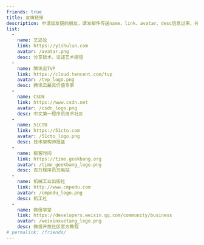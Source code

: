 ```yaml
---
friends: true
title: 友情链接
description: 申请加友链的朋友，请发邮件传送name、link、avatar、desc信息过来，并将我的博客在你的友链列表中加好。
list:
  -
    name: 艺述论
    link: https://yishulun.com
    avatar: /avatar.png
    desc: 分享技术，论述艺术感悟
  -
    name: 腾讯云TVP
    link: https://cloud.tencent.com/tvp
    avatar: /tvp_logo.png
    desc: 腾讯云最具价值专家
  -
    name: CSDN
    link: https://www.csdn.net
    avatar: /csdn_logo.png
    desc: 中文第一程序员技术社区
  -
    name: 51CTO
    link: https://51cto.com
    avatar: /51cto_logo.png
    desc: 技术架构师摇篮
  -
    name: 极客时间
    link: https://time.geekbang.org
    avatar: /time_geekbang_logo.png
    desc: 百万程序员充电站
  -
    name: 机械工业出版社
    link: http://www.cmpedu.com
    avatar: /cmpedu_logo.png
    desc: 机工社
  -
    name: 微信学堂
    link: https://developers.weixin.qq.com/community/business
    avatar: /weixinxuetang_logo.png
    desc: 微信开放社区官方教程
# permalink: /friends/
---
```


